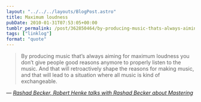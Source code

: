 ```yaml
---
layout: "../../../layouts/BlogPost.astro"
title: Maximum loudness
pubDate: 2010-01-31T07:53:05+00:00
tumblr_permalink: /post/362850464/by-producing-music-thats-always-aiming-for
tags: ["linklog"]
format: "quote"
---
```


> By producing music that&rsquo;s always aiming for maximum loudness you don&rsquo;t give people good reasons anymore to properly listen to the music. And that will retroactively shape the reasons for making music, and that will lead to a situation where all music is kind of exchangeable.

— <cite>[Rashad Becker, _Robert Henke talks with Rashad Becker about Mastering_](http://www.monolake.de/interviews/mastering.html)</cite>
